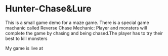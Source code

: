 # Hunter-Chase&Lure
This is a small game demo for a maze game. There is a special game machanic called Reverse Chase Mechanic: Player and monsters will complete the game by chasing and being chased.The player has to try their best to kill monsters

My game is live at

